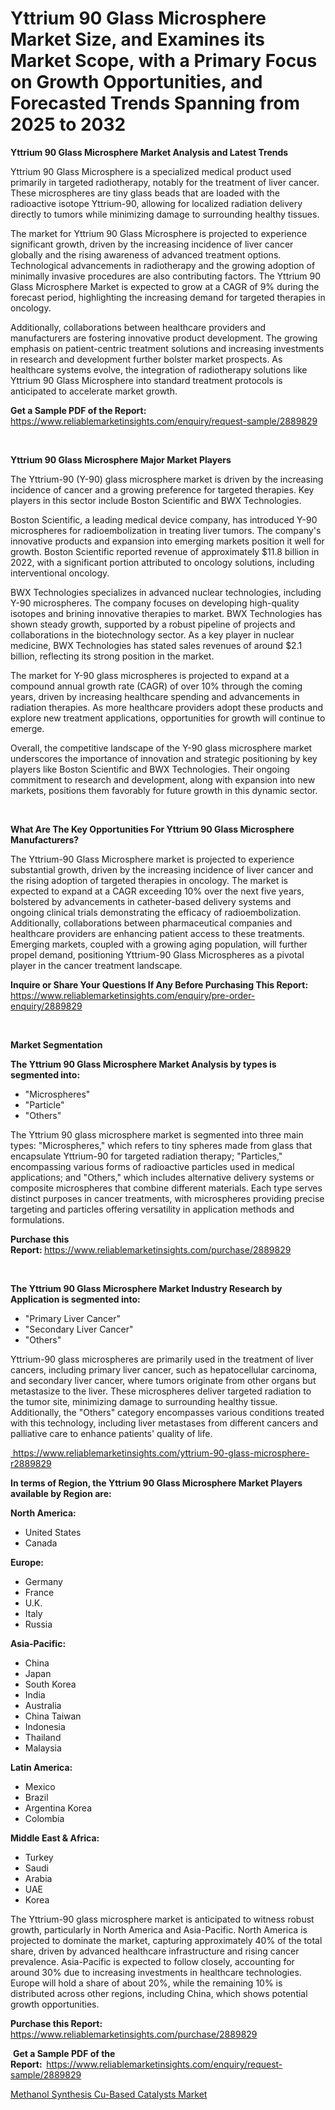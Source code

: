 <p><h1>Yttrium 90 Glass Microsphere Market Size, and Examines its Market Scope, with a Primary Focus on Growth Opportunities, and Forecasted Trends Spanning from 2025 to 2032</h1></p><p><strong>Yttrium 90 Glass Microsphere Market Analysis and Latest Trends</strong></p>
<p><p>Yttrium 90 Glass Microsphere is a specialized medical product used primarily in targeted radiotherapy, notably for the treatment of liver cancer. These microspheres are tiny glass beads that are loaded with the radioactive isotope Yttrium-90, allowing for localized radiation delivery directly to tumors while minimizing damage to surrounding healthy tissues.</p><p>The market for Yttrium 90 Glass Microsphere is projected to experience significant growth, driven by the increasing incidence of liver cancer globally and the rising awareness of advanced treatment options. Technological advancements in radiotherapy and the growing adoption of minimally invasive procedures are also contributing factors. The Yttrium 90 Glass Microsphere Market is expected to grow at a CAGR of 9% during the forecast period, highlighting the increasing demand for targeted therapies in oncology.</p><p>Additionally, collaborations between healthcare providers and manufacturers are fostering innovative product development. The growing emphasis on patient-centric treatment solutions and increasing investments in research and development further bolster market prospects. As healthcare systems evolve, the integration of radiotherapy solutions like Yttrium 90 Glass Microsphere into standard treatment protocols is anticipated to accelerate market growth.</p></p>
<p><strong>Get a Sample PDF of the Report:&nbsp;</strong> <a href="https://www.reliablemarketinsights.com/enquiry/request-sample/2889829?utm_campaign=3188&utm_medium=2&utm_source=Github&utm_content=ia&utm_term=14032025&utm_id=yttrium-90-glass-microsphere">https://www.reliablemarketinsights.com/enquiry/request-sample/2889829</a></p>
<p>&nbsp;</p>
<p><strong>Yttrium 90 Glass Microsphere Major Market Players</strong></p>
<p><p>The Yttrium-90 (Y-90) glass microsphere market is driven by the increasing incidence of cancer and a growing preference for targeted therapies. Key players in this sector include Boston Scientific and BWX Technologies.</p><p>Boston Scientific, a leading medical device company, has introduced Y-90 microspheres for radioembolization in treating liver tumors. The company's innovative products and expansion into emerging markets position it well for growth. Boston Scientific reported revenue of approximately $11.8 billion in 2022, with a significant portion attributed to oncology solutions, including interventional oncology.</p><p>BWX Technologies specializes in advanced nuclear technologies, including Y-90 microspheres. The company focuses on developing high-quality isotopes and brining innovative therapies to market. BWX Technologies has shown steady growth, supported by a robust pipeline of projects and collaborations in the biotechnology sector. As a key player in nuclear medicine, BWX Technologies has stated sales revenues of around $2.1 billion, reflecting its strong position in the market.</p><p>The market for Y-90 glass microspheres is projected to expand at a compound annual growth rate (CAGR) of over 10% through the coming years, driven by increasing healthcare spending and advancements in radiation therapies. As more healthcare providers adopt these products and explore new treatment applications, opportunities for growth will continue to emerge.</p><p>Overall, the competitive landscape of the Y-90 glass microsphere market underscores the importance of innovation and strategic positioning by key players like Boston Scientific and BWX Technologies. Their ongoing commitment to research and development, along with expansion into new markets, positions them favorably for future growth in this dynamic sector.</p></p>
<p>&nbsp;</p>
<p><strong>What Are The Key Opportunities For Yttrium 90 Glass Microsphere Manufacturers?</strong></p>
<p><p>The Yttrium-90 Glass Microsphere market is projected to experience substantial growth, driven by the increasing incidence of liver cancer and the rising adoption of targeted therapies in oncology. The market is expected to expand at a CAGR exceeding 10% over the next five years, bolstered by advancements in catheter-based delivery systems and ongoing clinical trials demonstrating the efficacy of radioembolization. Additionally, collaborations between pharmaceutical companies and healthcare providers are enhancing patient access to these treatments. Emerging markets, coupled with a growing aging population, will further propel demand, positioning Yttrium-90 Glass Microspheres as a pivotal player in the cancer treatment landscape.</p></p>
<p><strong>Inquire or Share Your Questions If Any Before Purchasing This Report:</strong> <a href="https://www.reliablemarketinsights.com/enquiry/pre-order-enquiry/2889829?utm_campaign=3188&utm_medium=2&utm_source=Github&utm_content=ia&utm_term=14032025&utm_id=yttrium-90-glass-microsphere">https://www.reliablemarketinsights.com/enquiry/pre-order-enquiry/2889829</a></p>
<p>&nbsp;</p>
<p><strong>Market Segmentation</strong></p>
<p><strong>The Yttrium 90 Glass Microsphere Market Analysis by types is segmented into:</strong></p>
<p><ul><li>"Microspheres"</li><li>"Particle"</li><li>"Others"</li></ul></p>
<p><p>The Yttrium 90 glass microsphere market is segmented into three main types: "Microspheres," which refers to tiny spheres made from glass that encapsulate Yttrium-90 for targeted radiation therapy; "Particles," encompassing various forms of radioactive particles used in medical applications; and "Others," which includes alternative delivery systems or composite microspheres that combine different materials. Each type serves distinct purposes in cancer treatments, with microspheres providing precise targeting and particles offering versatility in application methods and formulations.</p></p>
<p><strong>Purchase this Report:&nbsp;</strong><a href="https://www.reliablemarketinsights.com/purchase/2889829?utm_campaign=3188&utm_medium=2&utm_source=Github&utm_content=ia&utm_term=14032025&utm_id=yttrium-90-glass-microsphere">https://www.reliablemarketinsights.com/purchase/2889829</a></p>
<p>&nbsp;</p>
<p><strong>The Yttrium 90 Glass Microsphere Market Industry Research by Application is segmented into:</strong></p>
<p><ul><li>"Primary Liver Cancer"</li><li>"Secondary Liver Cancer"</li><li>"Others"</li></ul></p>
<p><p>Yttrium-90 glass microspheres are primarily used in the treatment of liver cancers, including primary liver cancer, such as hepatocellular carcinoma, and secondary liver cancer, where tumors originate from other organs but metastasize to the liver. These microspheres deliver targeted radiation to the tumor site, minimizing damage to surrounding healthy tissue. Additionally, the "Others" category encompasses various conditions treated with this technology, including liver metastases from different cancers and palliative care to enhance patients' quality of life.</p></p>
<p><a href="https://www.reliablemarketinsights.com/yttrium-90-glass-microsphere-r2889829?utm_campaign=3188&utm_medium=2&utm_source=Github&utm_content=ia&utm_term=14032025&utm_id=yttrium-90-glass-microsphere">&nbsp;https://www.reliablemarketinsights.com/yttrium-90-glass-microsphere-r2889829</a></p>
<p><strong>In terms of Region, the Yttrium 90 Glass Microsphere Market Players available by Region are:</strong></p>
<p>
    <p> <strong> North America: </strong>
        <ul>
            <li>United States</li>
            <li>Canada</li>
        </ul>
        </p> 
    <p> <strong> Europe: </strong>
        <ul>
            <li>Germany</li>
            <li>France</li>
            <li>U.K.</li>
            <li>Italy</li>
            <li>Russia</li>
        </ul>
        </p> 
    <p> <strong> Asia-Pacific: </strong>
        <ul>
            <li>China</li>
            <li>Japan</li>
            <li>South Korea</li>
            <li>India</li>
            <li>Australia</li>
            <li>China Taiwan</li>
            <li>Indonesia</li>
            <li>Thailand</li>
            <li>Malaysia</li>
        </ul>
        </p> 
    <p> <strong> Latin America: </strong>
        <ul>
            <li>Mexico</li>
            <li>Brazil</li>
            <li>Argentina Korea</li>
            <li>Colombia</li>
        </ul>
        </p> 
    <p> <strong> Middle East & Africa: </strong>
        <ul>
            <li>Turkey</li>
            <li>Saudi</li>
            <li>Arabia</li>
            <li>UAE</li>
            <li>Korea</li>
        </ul>
    </p>
    </p>
<p><p>The Yttrium-90 glass microsphere market is anticipated to witness robust growth, particularly in North America and Asia-Pacific. North America is projected to dominate the market, capturing approximately 40% of the total share, driven by advanced healthcare infrastructure and rising cancer prevalence. Asia-Pacific is expected to follow closely, accounting for around 30% due to increasing investments in healthcare technologies. Europe will hold a share of about 20%, while the remaining 10% is distributed across other regions, including China, which shows potential growth opportunities.</p></p>
<p><strong>Purchase this Report: </strong><a href="https://www.reliablemarketinsights.com/purchase/2889829?utm_campaign=3188&utm_medium=2&utm_source=Github&utm_content=ia&utm_term=14032025&utm_id=yttrium-90-glass-microsphere">https://www.reliablemarketinsights.com/purchase/2889829</a></p>
<p>&nbsp;<strong>Get a Sample PDF of the Report:&nbsp;&nbsp;</strong><a href="https://www.reliablemarketinsights.com/enquiry/request-sample/2889829?utm_campaign=3188&utm_medium=2&utm_source=Github&utm_content=ia&utm_term=14032025&utm_id=yttrium-90-glass-microsphere">https://www.reliablemarketinsights.com/enquiry/request-sample/2889829</a></p>
<p><strong></strong></p>
<p><p><a href="https://github.com/leehihkl/Market-Research-Report-List-1/blob/main/methanol-synthesis-cu-based-catalysts-market.md?utm_campaign=3188&utm_medium=2&utm_source=Github&utm_content=ia&utm_term=14032025&utm_id=yttrium-90-glass-microsphere">Methanol Synthesis Cu-Based Catalysts Market</a></p></p>